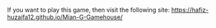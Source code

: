 If you want to play this game, then visit the following site: 
  https://hafiz-huzaifa12.github.io/Mian-G-Gamehouse/
